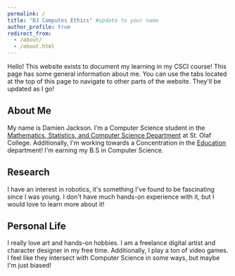 ```yaml
---
permalink: /
title: "DJ Computes Ethics" #update to your name
author_profile: true
redirect_from: 
  - /about/
  - /about.html
---
```


Hello! This website exists to document my learning in my CSCI course! This page has some general information about me. You can use the tabs located at the top of this page to navigate to other parts of the website. They'll be updated as I go!

About Me
---
My name is Damien Jackson. I’m a Computer Science student in the [Mathematics, Statistics, and Computer Science Department](https://wp.stolaf.edu/mscs/) at St. Olaf College. Additionally, I'm working towards a Concentration in the [Education](https://wp.stolaf.edu/education/) department! I'm earning my B.S in Computer Science. 

Research 
---
I have an interest in robotics, it's something I've found to be fascinating since I was young. I don't have much hands-on experience with it, but I would love to learn more about it!

Personal Life
---
I really love art and hands-on hobbies. I am a freelance digital artist and character designer in my free time. Additionally, I play a ton of video games. I feel like they intersect with Computer Science in some ways, but maybe I'm just biased!